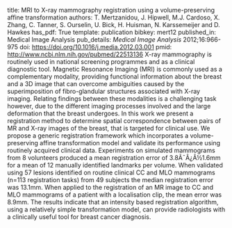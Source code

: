 title: MRI to X-ray mammography registration using a volume-preserving affine transformation
authors: T. Mertzanidou, J. Hipwell, M.J. Cardoso, X. Zhang, C. Tanner, S. Ourselin, U. Bick, H. Huisman, N. Karssemeijer and D. Hawkes
has_pdf: True
template: publication
bibkey: mert12
published_in: Medical Image Analysis
pub_details: <i>Medical Image Analysis</i> 2012;16:966-975
doi: https://doi.org/10.1016/j.media.2012.03.001
pmid: http://www.ncbi.nlm.nih.gov/pubmed/22513136
X-ray mammography is routinely used in national screening programmes and as a clinical diagnostic tool. Magnetic Resonance Imaging (MRI) is commonly used as a complementary modality, providing functional information about the breast and a 3D image that can overcome ambiguities caused by the superimposition of fibro-glandular structures associated with X-ray imaging. Relating findings between these modalities is a challenging task however, due to the different imaging processes involved and the large deformation that the breast undergoes. In this work we present a registration method to determine spatial correspondence between pairs of MR and X-ray images of the breast, that is targeted for clinical use. We propose a generic registration framework which incorporates a volume-preserving affine transformation model and validate its performance using routinely acquired clinical data. Experiments on simulated mammograms from 8 volunteers produced a mean registration error of 3.8Ã¯Â¿Â½1.6mm for a mean of 12 manually identified landmarks per volume. When validated using 57 lesions identified on routine clinical CC and MLO mammograms (n=113 registration tasks) from 49 subjects the median registration error was 13.1mm. When applied to the registration of an MR image to CC and MLO mammograms of a patient with a localisation clip, the mean error was 8.9mm. The results indicate that an intensity based registration algorithm, using a relatively simple transformation model, can provide radiologists with a clinically useful tool for breast cancer diagnosis.

